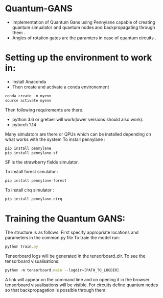 # Quantum-GANS
* Implementation of Quantum Gans using Pennylane capable of creating quantum simualator and quantum nodes and backpropagating through them .
* Angles of rotation gates are the paramters in case of quantum circuits .

# Setting up the environment to work in:

* Install Anaconda
* Then create and activate a conda environement
```javascript
conda create -n myenv
source activate myenv

```
Then following requirements are there.
* python 3.6 or gretaer will work(lower versions should also work).
* pytorch 1.14 

Many simulators are there or QPUs which can be installed depending on what works with the system
To install pennylane :
```javascript
pip install pennylane
pip install pennylane-sf
```
SF is the strawberry fields simulator.

To install forest simulator :
```javascript
pip install pennylane-forest
```
To install cirq simulator :
```javascript
pip install pennylane-cirq
```



# Training the Quantum GANS:
The structure is as follows:
First specify appropriate locations and parameters in the common.py file
To train the model run:
```javascript
python train.py
```
Tensorboard logs will be generated in the tensorboard_dir.
To see the tensorboard visualisations:
```javascript
python -m tensorboard.main --logdir=[PATH_TO_LOGDIR]
```
A link will appear on the command line  and on opening it in the browser tensorboard visualisations will be visible.
For circuits define quantum nodes so that backpropagation is possible through them.




